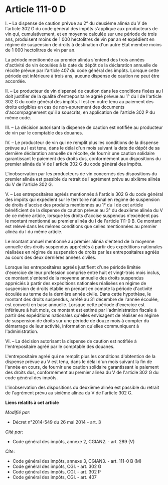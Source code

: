 # Article 111-0 D

I. – La dispense de caution prévue au 2° du deuxième alinéa du V de l'article 302 G du code général des impôts s'applique aux
producteurs de vin qui, cumulativement, et en moyenne calculée sur une période de trois ans, produisent moins de 1 000
hectolitres de vin par an et expédient en régime de suspension de droits à destination d'un autre Etat membre moins de 1 000
hectolitres de vin par an.

La période mentionnée au premier alinéa s'entend des trois années d'activité de vin écoulées à la date du dépôt de la
déclaration annuelle de récolte prévue par l'article 407 du code général des impôts. Lorsque cette période est inférieure à
trois ans, aucune dispense de caution ne peut être accordée.

II. – Le producteur de vin dispensé de caution dans les conditions fixées au I doit justifier de la qualité d'entrepositaire
agréé prévue au 1° du I de l'article 302 G du code général des impôts. Il est en outre tenu au paiement des droits exigibles
en cas de non-apurement des documents d'accompagnement qu'il a souscrits, en application de l'article 302 P du même code.

III. – La décision autorisant la dispense de caution est notifiée au producteur de vin par le comptable des douanes.

IV. – Le producteur de vin qui ne remplit plus les conditions de la dispense prévue au I est tenu, dans le délai d'un mois
suivant la date de dépôt de sa dernière déclaration annuelle de récolte, de fournir une caution solidaire garantissant le
paiement des droits dus, conformément aux dispositions du premier alinéa du V de l'article 302 G du code général des impôts.

L'inobservation par les producteurs de vin concernés des dispositions du premier alinéa est passible du retrait de l'agrément
prévu au sixième alinéa du V de l'article 302 G.

V. – Les entrepositaires agréés mentionnés à l'article 302 G du code général des impôts qui expédient sur le territoire
national en régime de suspension de droits d'accise des produits mentionnés au 1° du I de cet article bénéficient de la
dispense de caution prévue au 3° du deuxième alinéa du V de ce même article, lorsque les droits d'accise suspendus n'excèdent
pas le montant mentionné au premier alinéa du I de l'article 111-0 B. Ce montant est relevé dans les mêmes conditions que
celles mentionnées au premier alinéa du I du même article.

Le montant annuel mentionné au premier alinéa s'entend de la moyenne annuelle des droits suspendus appréciés à partir des
expéditions nationales réalisées en régime de suspension de droits par les entrepositaires agréés au cours des deux dernières
années civiles.

Lorsque les entrepositaires agréés justifient d'une période limitée d'exercice de leur profession comprise entre huit et
vingt-trois mois inclus, ce montant s'entend de la moyenne annuelle des droits suspendus appréciés à partir des expéditions
nationales réalisées en régime de suspension de droits établie en prenant en compte la période d'activité écoulée au terme de
la dernière année civile. Dans cette hypothèse, le montant des droits suspendus, arrêté au 31 décembre de l'année écoulée,
est converti en base annuelle. Lorsque cette période d'exercice est inférieure à huit mois, ce montant est estimé par
l'administration fiscale à partir des expéditions nationales qu'elles envisagent de réaliser en régime de suspension de
droits sur une période de douze mois à compter du démarrage de leur activité, information qu'elles communiquent à
l'administration.

VI. – La décision autorisant la dispense de caution est notifiée à l'entrepositaire agréé par le comptable des douanes.

L'entrepositaire agréé qui ne remplit plus les conditions d'obtention de la dispense prévue au V est tenu, dans le délai d'un
mois suivant la fin de l'année en cours, de fournir une caution solidaire garantissant le paiement des droits dus,
conformément au premier alinéa du V de l'article 302 G du code général des impôts.

L'inobservation des dispositions du deuxième alinéa est passible du retrait de l'agrément prévu au sixième alinéa du V de
l'article 302 G.

**Liens relatifs à cet article**

_Modifié par_:

  - Décret n°2014-549 du 26 mai 2014 - art. 3

_Cité par_:

  - Code général des impôts, annexe 2, CGIAN2. - art. 289 (V)

_Cite_:

  - Code général des impôts, annexe 3, CGIAN3. - art. 111-0 B (M)
  - Code général des impôts, CGI. - art. 302 G
  - Code général des impôts, CGI. - art. 302 P
  - Code général des impôts, CGI. - art. 407
